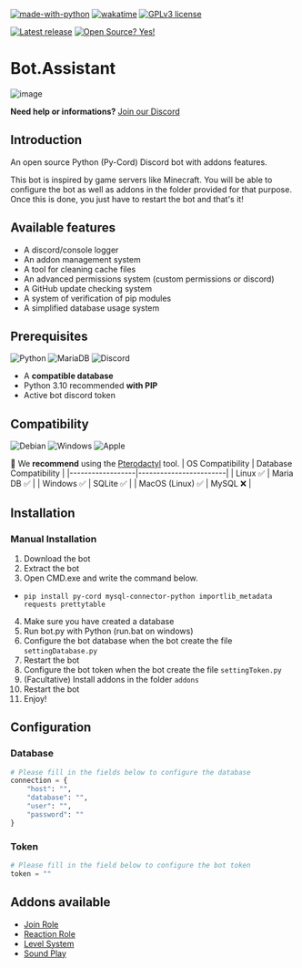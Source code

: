 [![made-with-python](https://img.shields.io/badge/Made%20with-Python-1f425f.svg?style=for-the-badge)](https://www.python.org/)
[![wakatime](https://wakatime.com/badge/user/f59667a1-6452-42a0-8127-4e5133353d0b/project/2e69accc-0082-42cb-afb3-4ead3de7870f.svg?style=for-the-badge)](https://wakatime.com/badge/user/f59667a1-6452-42a0-8127-4e5133353d0b/project/2e69accc-0082-42cb-afb3-4ead3de7870f)
[![GPLv3 license](https://img.shields.io/badge/License-GPLv3-blue.svg?style=for-the-badge)](http://perso.crans.org/besson/LICENSE.html)

[![Latest release](https://badgen.net/github/release/Ted-18/Bot.Assistant?style=for-the-badge)](https://github.com/Ted-18/Bot.Assistant/releases)
[![Open Source? Yes!](https://badgen.net/badge/Open%20Source%20%3F/Yes%21/blue?style=for-the-badge)](https://github.com/Naereen/badges/)


# Bot.Assistant
![image](https://user-images.githubusercontent.com/84779771/229033259-682fb313-9dbd-41c0-aabd-1041e94c434f.png)



**Need help or informations?** [Join our Discord](https://discord.gg/xJ7tmEUnc3)

## Introduction
An open source Python (Py-Cord) Discord bot with addons features.

This bot is inspired by game servers like Minecraft. You will be able to configure the bot as well as addons in the folder provided for that purpose. Once this is done, you just have to restart the bot and that's it!


## Available features
- A discord/console logger
- An addon management system
- A tool for cleaning cache files
- An advanced permissions system (custom permissions or discord)
- A GitHub update checking system
- A system of verification of pip modules
- A simplified database usage system


## Prerequisites
![Python](https://img.shields.io/badge/python-3670A0?style=for-the-badge&logo=python&logoColor=ffdd54)
![MariaDB](https://img.shields.io/badge/MariaDB-003545?style=for-the-badge&logo=mariadb&logoColor=white)
![Discord](https://img.shields.io/badge/Discord-%235865F2.svg?style=for-the-badge&logo=discord&logoColor=white)

- A **compatible database**
- Python 3.10 recommended **with PIP**
- Active bot discord token


## Compatibility
![Debian](https://img.shields.io/badge/Debian-D70A53?style=for-the-badge&logo=debian&logoColor=white)
![Windows](https://img.shields.io/badge/Windows-0078D6?style=for-the-badge&logo=windows&logoColor=white)
![Apple](https://img.shields.io/badge/Apple-%23000000.svg?style=for-the-badge&logo=apple&logoColor=white)

🔰 We **recommend** using the [Pterodactyl](https://pterodactyl.io/) tool.
| OS Compatibility | Database Compatibility |
|------------------|------------------------|
| Linux ✅          | Maria DB ✅             |
| Windows ✅        | SQLite ✅               |
| MacOS (Linux) ✅  | MySQL ❌                |


## Installation
### Manual Installation
1. Download the bot
2. Extract the bot
3. Open CMD.exe and write the command below.
  - `pip install py-cord mysql-connector-python importlib_metadata requests prettytable`
4. Make sure you have created a database
5. Run bot.py with Python (run.bat on windows)
6. Configure the bot database when the bot create the file `settingDatabase.py`
7. Restart the bot
8. Configure the bot token when the bot create the file `settingToken.py`
9. (Facultative) Install addons in the folder `addons`
10. Restart the bot
11. Enjoy!


## Configuration
### Database 
```py
# Please fill in the fields below to configure the database
connection = {
    "host": "",
    "database": "",
    "user": "",
    "password": ""
}
```
### Token
```py
# Please fill in the field below to configure the bot token
token = ""
```


## Addons available
- [Join Role](https://github.com/Ted-18/Bot.Assistant-JoinRole)
- [Reaction Role](https://github.com/Ted-18/Bot.Assistant-ReactionRole)
- [Level System](https://github.com/Ted-18/Bot.Assistant-LevelSystem)
- [Sound Play](https://github.com/Ted-18/Bot.Assistant-SoundPlay)
